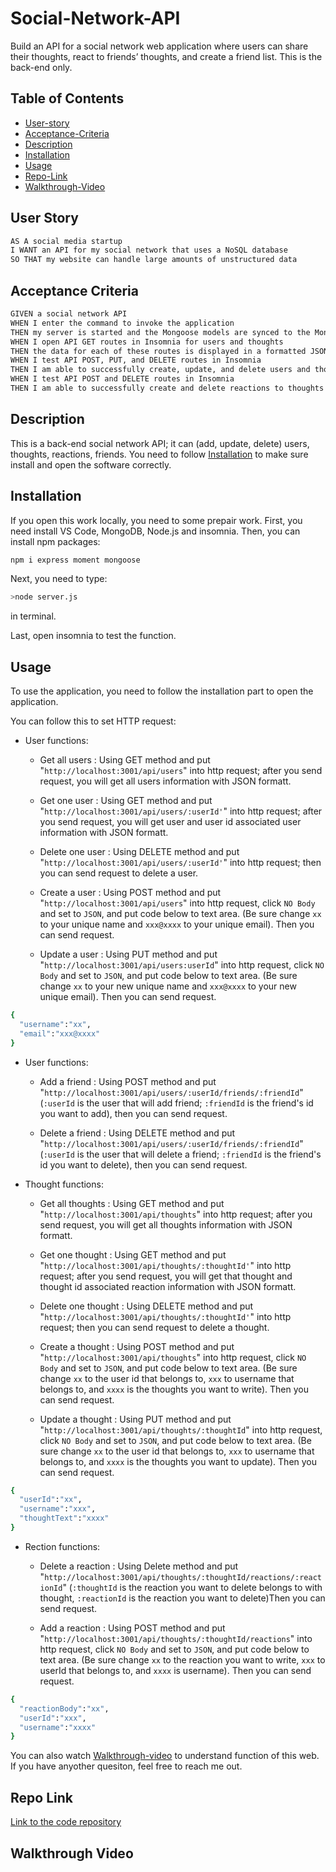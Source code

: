 # Social-Network-API

Build an API for a social network web application where users can share their thoughts, react to friends’ thoughts, and create a friend list. This is the back-end only.

## Table of Contents

- [User-story](#user-story)
- [Acceptance-Criteria](#acceptance-criteria)
- [Description](#description)
- [Installation](#installation)
- [Usage](#usage)
- [Repo-Link](#repo-link)
- [Walkthrough-Video](#walkthrough-video)

## User Story

```md
AS A social media startup
I WANT an API for my social network that uses a NoSQL database
SO THAT my website can handle large amounts of unstructured data
```

## Acceptance Criteria

```md
GIVEN a social network API
WHEN I enter the command to invoke the application
THEN my server is started and the Mongoose models are synced to the MongoDB database
WHEN I open API GET routes in Insomnia for users and thoughts
THEN the data for each of these routes is displayed in a formatted JSON
WHEN I test API POST, PUT, and DELETE routes in Insomnia
THEN I am able to successfully create, update, and delete users and thoughts in my database
WHEN I test API POST and DELETE routes in Insomnia
THEN I am able to successfully create and delete reactions to thoughts and add and remove friends to a user’s friend list
```

## Description

This is a back-end social network API; it can (add, update, delete) users, thoughts, reactions, friends.
You need to follow [Installation](#installation) to make sure install and open the software correctly.

## Installation

If you open this work locally, you need to some prepair work.
First, you need install VS Code, MongoDB, Node.js and insomnia.
Then, you can install npm packages:

```bash
npm i express moment mongoose
```

Next, you need to type:

```bash
>node server.js
```

in terminal.

Last, open insomnia to test the function.

## Usage

To use the application, you need to follow the installation part to open the application.

You can follow this to set HTTP request:

- User functions:

  - Get all users : Using GET method and put "```http://localhost:3001/api/users```" into http request; after you send request, you will get all users information with JSON formatt.

  - Get one user : Using GET method and put "```http://localhost:3001/api/users/:userId'```" into http request; after you send request, you will get user and user id associated user information with JSON formatt.

  - Delete one user : Using DELETE method and put "```http://localhost:3001/api/users/:userId'```" into http request; then you can send request to delete a user.

  - Create a user : Using POST method and put "```http://localhost:3001/api/users```" into http request, click ```NO Body```  and set to ```JSON```, and put code below to text area. (Be sure change ```xx``` to your unique name and ```xxx@xxxx``` to your unique email). Then you can send request.

  - Update a user : Using PUT method and put "```http://localhost:3001/api/users:userId```" into http request, click ```NO Body```  and set to ```JSON```, and put code below to text area. (Be sure change ```xx``` to your new unique name and ```xxx@xxxx``` to your new unique email). Then you can send request.
  
```bash
{
  "username":"xx",
  "email":"xxx@xxxx"
}
```

- User functions:

  - Add a friend : Using POST method and put "```http://localhost:3001/api/users/:userId/friends/:friendId```"(```:userId``` is the user that will add friend; ```:friendId``` is the friend's id you want to add), then you can send request.

  - Delete a friend : Using DELETE method and put "```http://localhost:3001/api/users/:userId/friends/:friendId```"(```:userId``` is the user that will delete a friend; ```:friendId``` is the friend's id you want to delete), then you can send request.

- Thought functions:

  - Get all thoughts : Using GET method and put "```http://localhost:3001/api/thoughts```" into http request; after you send request, you will get all thoughts information with JSON formatt.

  - Get one thought : Using GET method and put "```http://localhost:3001/api/thoughts/:thoughtId'```" into http request; after you send request, you will get that thought and thought id associated reaction information with JSON formatt.

  - Delete one thought : Using DELETE method and put "```http://localhost:3001/api/thoughts/:thoughtId'```" into http request; then you can send request to delete a thought.

  - Create a thought : Using POST method and put "```http://localhost:3001/api/thoughts```" into http request, click ```NO Body```  and set to ```JSON```, and put code below to text area. (Be sure change ```xx``` to the user id that belongs to, ```xxx``` to username that belongs to, and ```xxxx``` is the thoughts you want to write). Then you can send request.

  - Update a thought : Using PUT method and put "```http://localhost:3001/api/thoughts/:thoughtId```" into http request, click ```NO Body```  and set to ```JSON```, and put code below to text area. (Be sure change ```xx``` to the user id that belongs to, ```xxx``` to username that belongs to, and ```xxxx``` is the thoughts you want to update). Then you can send request.

```bash
{
  "userId":"xx",
  "username":"xxx",
  "thoughtText":"xxxx"
}
```

- Rection functions:

  - Delete a reaction : Using Delete method and put "```http://localhost:3001/api/thoughts/:thoughtId/reactions/:reactionId```" (```:thoughtId``` is the reaction you want to delete belongs to with thought, ```:reactionId``` is the reaction you want to delete)Then you can send request.

  - Add a reaction : Using POST method and put "```http://localhost:3001/api/thoughts/:thoughtId/reactions```" into http request, click ```NO Body```  and set to ```JSON```, and put code below to text area. (Be sure change ```xx``` to the reaction you want to write, ```xxx``` to userId that belongs to, and ```xxxx``` is username). Then you can send request.

```bash
{
  "reactionBody":"xx",
  "userId":"xxx",
  "username":"xxxx"
}
```

You can also watch [Walkthrough-video](#walkthrough-video) to understand function of this web.
If you have anyother quesiton, feel free to reach me out.

## Repo Link

[Link to the code repository](https://github.com/CQlove/Social-Network-API)

## Walkthrough Video
